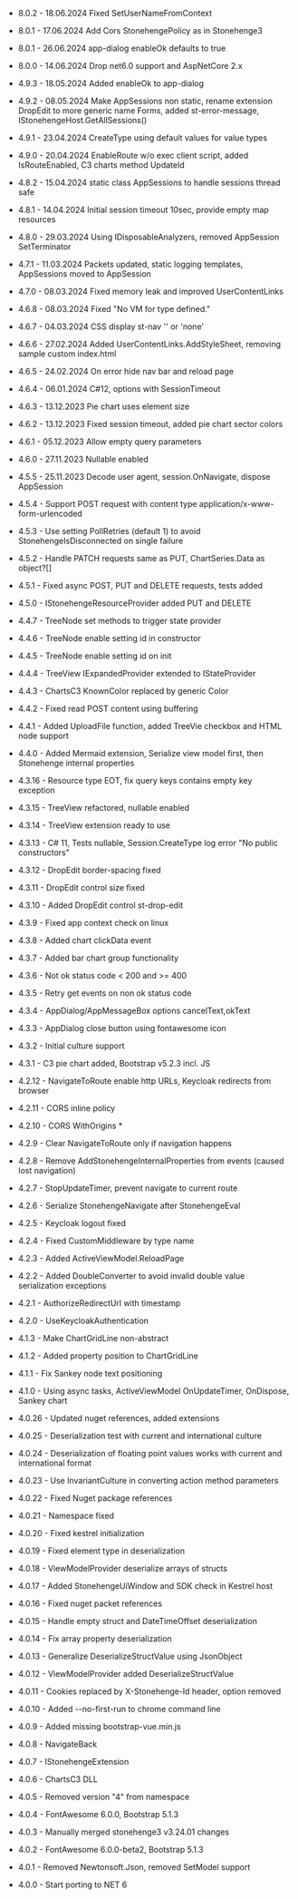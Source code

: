 
* 8.0.2 - 18.06.2024 Fixed SetUserNameFromContext
* 8.0.1 - 17.06.2024 Add Cors StonehengePolicy as in Stonehenge3
* 8.0.1 - 26.06.2024 app-dialog enableOk defaults to true
* 8.0.0 - 14.06.2024 Drop net6.0 support and AspNetCore 2.x

* 4.9.3 - 18.05.2024 Added enableOk to app-dialog 
* 4.9.2 - 08.05.2024 Make AppSessions non static, rename extension DropEdit to more generic name Forms, 
                     added st-error-message, IStonehengeHost.GetAllSessions()
* 4.9.1 - 23.04.2024 CreateType using default values for value types 
* 4.9.0 - 20.04.2024 EnableRoute w/o exec client script, added IsRouteEnabled, C3 charts method UpdateId

* 4.8.2 - 15.04.2024 static class AppSessions to handle sessions thread safe
* 4.8.1 - 14.04.2024 Initial session timeout 10sec, provide empty map resources
* 4.8.0 - 29.03.2024 Using IDisposableAnalyzers, removed AppSession SetTerminator

* 4.7.1 - 11.03.2024 Packets updated, static logging templates, AppSessions moved to AppSession  
* 4.7.0 - 08.03.2024 Fixed memory leak and improved UserContentLinks

* 4.6.8 - 08.03.2024 Fixed "No VM for type  defined."
* 4.6.7 - 04.03.2024 CSS display st-nav '' or 'none'
* 4.6.6 - 27.02.2024 Added UserContentLinks.AddStyleSheet, removing sample custom index.html
* 4.6.5 - 24.02.2024 On error hide nav bar and reload page
* 4.6.4 - 06.01.2024 C#12, options with SessionTimeout
* 4.6.3 - 13.12.2023 Pie chart uses element size
* 4.6.2 - 13.12.2023 Fixed session timeout, added pie chart sector colors
* 4.6.1 - 05.12.2023 Allow empty query parameters
* 4.6.0 - 27.11.2023 Nullable enabled
 
* 4.5.5 - 25.11.2023 Decode user agent, session.OnNavigate, dispose AppSession
* 4.5.4 - Support POST request with content type application/x-www-form-urlencoded
* 4.5.3 - Use setting PollRetries (default 1) to avoid StonehengeIsDisconnected on single failure
* 4.5.2 - Handle PATCH requests same as PUT, ChartSeries.Data as object?[]
* 4.5.1 - Fixed async POST, PUT and DELETE requests, tests added
* 4.5.0 - IStonehengeResourceProvider added PUT and DELETE

* 4.4.7 - TreeNode set methods to trigger state provider
* 4.4.6 - TreeNode enable setting id in constructor
* 4.4.5 - TreeNode enable setting id on init
* 4.4.4 - TreeView IExpandedProvider extended to IStateProvider
* 4.4.3 - ChartsC3 KnownColor replaced by generic Color
* 4.4.2 - Fixed read POST content using buffering 
* 4.4.1 - Added UploadFile function, added TreeVie checkbox and HTML node support
* 4.4.0 - Added Mermaid extension, Serialize view model first, then Stonehenge internal properties
* 4.3.16 - Resource type EOT, fix query keys contains empty key exception
* 4.3.15 - TreeView refactored, nullable enabled
* 4.3.14 - TreeView extension ready to use
* 4.3.13 - C# 11, Tests nullable, Session.CreateType log error "No public constructors"
* 4.3.12 - DropEdit border-spacing fixed
* 4.3.11 - DropEdit control size fixed
* 4.3.10 - Added DropEdit control st-drop-edit
* 4.3.9 - Fixed app context check on linux
* 4.3.8 - Added chart clickData event
* 4.3.7 - Added bar chart group functionality
* 4.3.6 - Not ok status code < 200 and >= 400
* 4.3.5 - Retry get events on non ok status code
* 4.3.4 - AppDialog/AppMessageBox options cancelText,okText
* 4.3.3 - AppDialog close button using fontawesome icon
* 4.3.2 - Initial culture support
* 4.3.1 - C3 pie chart added, Bootstrap v5.2.3 incl. JS
* 4.2.12 - NavigateToRoute enable http URLs, Keycloak redirects from browser
* 4.2.11 - CORS inline policy
* 4.2.10 - CORS WithOrigins *
* 4.2.9 - Clear NavigateToRoute only if navigation happens
* 4.2.8 - Remove AddStonehengeInternalProperties from events (caused lost navigation)
* 4.2.7 - StopUpdateTimer, prevent navigate to current route
* 4.2.6 - Serialize StonehengeNavigate after StonehengeEval 
* 4.2.5 - Keycloak logout fixed
* 4.2.4 - Fixed CustomMiddleware by type name
* 4.2.3 - Added ActiveViewModel.ReloadPage
* 4.2.2 - Added DoubleConverter to avoid invalid double value serialization exceptions
* 4.2.1 - AuthorizeRedirectUrl with timestamp
* 4.2.0 - UseKeycloakAuthentication
* 4.1.3 - Make ChartGridLine non-abstract
* 4.1.2 - Added property position to ChartGridLine
* 4.1.1 - Fix Sankey node text positioning
* 4.1.0 - Using async tasks, ActiveViewModel OnUpdateTimer, OnDispose, Sankey chart
* 4.0.26 - Updated nuget references, added extensions
* 4.0.25 - Deserialization test with current and international culture
* 4.0.24 - Deserialization of floating point values works with current and international format
* 4.0.23 - Use InvariantCulture in converting action method parameters
* 4.0.22 - Fixed Nuget package references
* 4.0.21 - Namespace fixed
* 4.0.20 - Fixed kestrel initialization
* 4.0.19 - Fixed element type in deserialization
* 4.0.18 - ViewModelProvider deserialize arrays of structs
* 4.0.17 - Added StonehengeUiWindow and SDK check in Kestrel host
* 4.0.16 - Fixed nuget packet references
* 4.0.15 - Handle empty struct and DateTimeOffset deserialization
* 4.0.14 - Fix array property deserialization
* 4.0.13 - Generalize DeserializeStructValue using JsonObject
* 4.0.12 - ViewModelProvider added DeserializeStructValue
* 4.0.11 - Cookies replaced by X-Stonehenge-Id header, option removed
* 4.0.10 - Added --no-first-run to chrome command line
* 4.0.9 - Added missing bootstrap-vue.min.js
* 4.0.8 - NavigateBack
* 4.0.7 - IStonehengeExtension
* 4.0.6 - ChartsC3 DLL
* 4.0.5 - Removed version "4" from namespace
* 4.0.4 - FontAwesome 6.0.0, Bootstrap 5.1.3
* 4.0.3 - Manually merged stonehenge3 v3.24.01 changes
* 4.0.2 - FontAwesome 6.0.0-beta2, Bootstrap 5.1.3 
* 4.0.1 - Removed Newtonsoft.Json, removed SetModel support
* 4.0.0 - Start porting to NET 6
